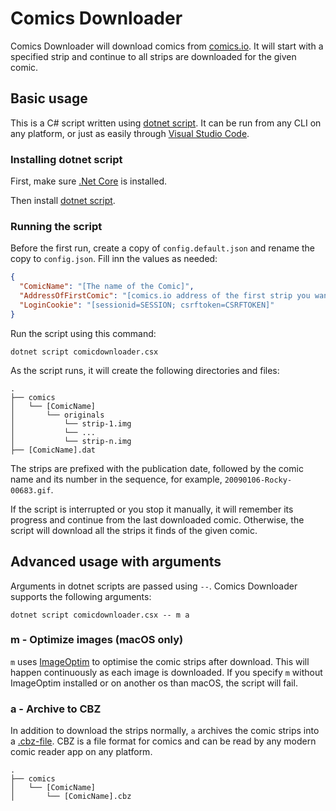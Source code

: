 # Comics Downloader

Comics Downloader will download comics from [comics.io](https://comics.io/). It will start with a specified strip and continue to all strips are downloaded for the given comic.

## Basic usage

This is a C# script written using [dotnet script](https://github.com/filipw/dotnet-script). It can be run from any CLI on any platform, or just as easily through [Visual Studio Code](https://code.visualstudio.com).

### Installing dotnet script

First, make sure [.Net Core](https://www.microsoft.com/net/download/core) is installed. 

Then install [dotnet script](https://github.com/filipw/dotnet-script).

### Running the script

Before the first run, create a copy of `config.default.json` and rename the copy to `config.json`. Fill inn the values as needed:

```json
{
  "ComicName": "[The name of the Comic]",
  "AddressOfFirstComic": "[comics.io address of the first strip you want]",
  "LoginCookie": "[sessionid=SESSION; csrftoken=CSRFTOKEN]"
}
```

Run the script using this command:

```shell
dotnet script comicdownloader.csx
```

As the script runs, it will create the following directories and files:

```shell
.
├── comics
│   └── [ComicName]
│       └── originals
│           └── strip-1.img
│           └── ...
│           └── strip-n.img
├── [ComicName].dat
```

The strips are prefixed with the publication date, followed by the comic name and its number in the sequence, for example, `20090106-Rocky-00683.gif`.

If the script is interrupted or you stop it manually, it will remember its progress and continue from the last downloaded comic. Otherwise, the script will download all the strips it finds of the given comic.

## Advanced usage with arguments

Arguments in dotnet scripts are passed using `--`. Comics Downloader supports the following arguments:

```shell
dotnet script comicdownloader.csx -- m a
```

### m - Optimize images (macOS only)

`m` uses [ImageOptim](https://imageoptim.com/mac) to optimise the comic strips after download. This will happen continuously as each image is downloaded. If you specify `m` without ImageOptim installed or on another os than macOS, the script will fail.

### a - Archive to CBZ

In addition to download the strips normally, `a` archives the comic strips into a [.cbz-file](https://www.howtogeek.com/291936/what-are-cbr-and-cbz-files-and-why-are-they-used-for-comics/). CBZ is a file format for comics and can be read by any modern comic reader app on any platform.

```shell
.
├── comics
│   └── [ComicName]
│       └── [ComicName].cbz
```


 
 
